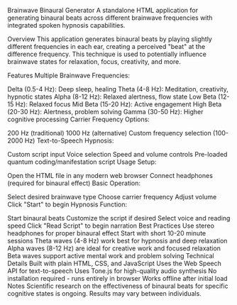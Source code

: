 Brainwave Binaural Generator
A standalone HTML application for generating binaural beats across different brainwave frequencies with integrated spoken hypnosis capabilities.

Overview
This application generates binaural beats by playing slightly different frequencies in each ear, creating a perceived "beat" at the difference frequency. This technique is used to potentially influence brainwave states for relaxation, focus, creativity, and more.

Features
Multiple Brainwave Frequencies:

Delta (0.5-4 Hz): Deep sleep, healing
Theta (4-8 Hz): Meditation, creativity, hypnotic states
Alpha (8-12 Hz): Relaxed alertness, flow state
Low Beta (12-15 Hz): Relaxed focus
Mid Beta (15-20 Hz): Active engagement
High Beta (20-30 Hz): Alertness, problem solving
Gamma (30-50 Hz): Higher cognitive processing
Carrier Frequency Options:

200 Hz (traditional)
1000 Hz (alternative)
Custom frequency selection (100-2000 Hz)
Text-to-Speech Hypnosis:

Custom script input
Voice selection
Speed and volume controls
Pre-loaded quantum coding/manifestation script
Usage
Setup:

Open the HTML file in any modern web browser
Connect headphones (required for binaural effect)
Basic Operation:

Select desired brainwave type
Choose carrier frequency
Adjust volume
Click "Start" to begin
Hypnosis Function:

Start binaural beats
Customize the script if desired
Select voice and reading speed
Click "Read Script" to begin narration
Best Practices
Use stereo headphones for proper binaural effect
Start with short 10-20 minute sessions
Theta waves (4-8 Hz) work best for hypnosis and deep relaxation
Alpha waves (8-12 Hz) are ideal for creative work and focused relaxation
Beta waves support active mental work and problem solving
Technical Details
Built with plain HTML, CSS, and JavaScript
Uses the Web Speech API for text-to-speech
Uses Tone.js for high-quality audio synthesis
No installation required - runs entirely in browser
Works offline after initial load
Notes
Scientific research on the effectiveness of binaural beats for specific cognitive states is ongoing. Results may vary between individuals.
